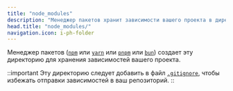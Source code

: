 ```yaml
---
title: "node_modules"
description: "Менеджер пакетов хранит зависимости вашего проекта в директории node_modules/."
head.title: "node_modules/"
navigation.icon: i-ph-folder
---
```


Менеджер пакетов ([`npm`](https://docs.npmjs.com/cli/commands/npm) или [`yarn`](https://yarnpkg.com) или [`pnpm`](https://pnpm.io/cli/install) или [`bun`](https://bun.sh/package-manager)) создает эту директорию для хранения зависимостей вашего проекта.

::important
Эту директорию следует добавить в файл [`.gitignore`](/docs/guide/directory-structure/gitignore), чтобы избежать отправки зависимостей в ваш репозиторий.
::

